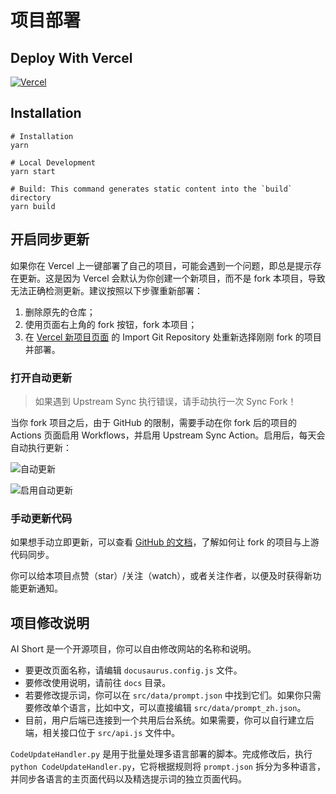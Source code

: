 # 项目部署

## Deploy With Vercel

[![Vercel](https://vercel.com/button)](https://vercel.com/new/clone?repository-url=https%3A%2F%2Fgithub.com%2Frockbenben%2FChatGPT-Shortcut%2Ftree%2Fgh-pages)

## Installation

```shell
# Installation
yarn

# Local Development
yarn start

# Build: This command generates static content into the `build` directory
yarn build
```

## 开启同步更新

如果你在 Vercel 上一键部署了自己的项目，可能会遇到一个问题，即总是提示存在更新。这是因为 Vercel 会默认为你创建一个新项目，而不是 fork 本项目，导致无法正确检测更新。建议按照以下步骤重新部署：

1. 删除原先的仓库；
2. 使用页面右上角的 fork 按钮，fork 本项目；
3. 在 [Vercel 新项目页面](https://vercel.com/new) 的 Import Git Repository 处重新选择刚刚 fork 的项目并部署。

### 打开自动更新

> 如果遇到 Upstream Sync 执行错误，请手动执行一次 Sync Fork！

当你 fork 项目之后，由于 GitHub 的限制，需要手动在你 fork 后的项目的 Actions 页面启用 Workflows，并启用 Upstream Sync Action。启用后，每天会自动执行更新：

![自动更新](https://img.newzone.top/2023-05-19-11-57-59.png?imageMogr2/format/webp)

![启用自动更新](https://img.newzone.top/2023-05-19-11-59-26.png?imageMogr2/format/webp)

### 手动更新代码

如果想手动立即更新，可以查看 [GitHub 的文档](https://docs.github.com/en/pull-requests/collaborating-with-pull-requests/working-with-forks/syncing-a-fork)，了解如何让 fork 的项目与上游代码同步。

你可以给本项目点赞（star）/关注（watch），或者关注作者，以便及时获得新功能更新通知。

## 项目修改说明

AI Short 是一个开源项目，你可以自由修改网站的名称和说明。

- 要更改页面名称，请编辑 `docusaurus.config.js` 文件。
- 要修改使用说明，请前往 `docs` 目录。
- 若要修改提示词，你可以在 `src/data/prompt.json` 中找到它们。如果你只需要修改单个语言，比如中文，可以直接编辑 `src/data/prompt_zh.json`。
- 目前，用户后端已连接到一个共用后台系统。如果需要，你可以自行建立后端，相关接口位于 `src/api.js` 文件中。

`CodeUpdateHandler.py` 是用于批量处理多语言部署的脚本。完成修改后，执行 `python CodeUpdateHandler.py`，它将根据规则将 `prompt.json` 拆分为多种语言，并同步各语言的主页面代码以及精选提示词的独立页面代码。
